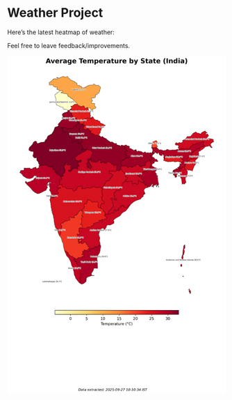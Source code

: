 # Weather Project

Here’s the latest heatmap of weather:

Feel free to leave feedback/improvements.

![India Heatmap](docs/assets/india_heatmap.png?v=D76AC4)
